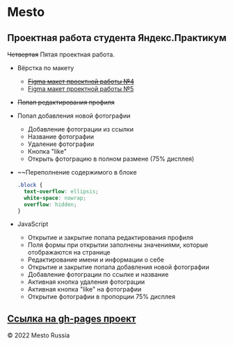 # Mesto
## Проектная работа студента Яндекс.Практикум
~~Четвертая~~ Пятая проектная работа.  
+ Вёрстка по макету
  - [~~Figma макет проектной работы №4~~](https://www.figma.com/file/FwbxqeyjpfDI5YAxPnpc65/JavaScript.-Sprint-4?node-id=28212%3A155)
  - [Figma макет проектной работы №5](https://www.figma.com/file/bjyvbKKJN2naO0ucURl2Z0/JavaScript.-Sprint-5?node-id=0%3A1)

+ ~~Попап редактирования профиля~~
+ Попап добавления новой фотографии
  + Добавление фотограции из ссылки
  + Название фотографии
  + Удаление фотографии
  + Кнопка "like"
  + Открыть фотограцию в полном размене (75% дисплея)

+ ~~Переполнение содержимого в блоке
  ```css
  .block {
    text-overflow: ellipsis;
    white-space: nowrap;
    overflow: hidden;
  }
  ```

+ JavaScript
  + Открытие и закрытие попапа редактирования профиля
  + Поля формы при открытии заполнены значениями, которые отображаются на странице
  + Редактирование имени и информации о себе
  + Открытие и закрытие попапа добавления новой фотографии
  + Добавление фотограции по ссылке и название
  + Активная кнопка удаления фотограции
  + Активная кнопка "like" на фотографии
  + Открытие фотографии в пропорции 75% дисплея

[Ссылка на gh-pages проект](https://cactys.github.io/mesto/)
---
&copy; 2022 Mesto Russia
